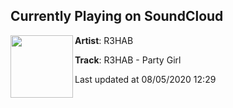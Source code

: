 ## Currently Playing on SoundCloud

[<img align="left" width="100" src="https://i1.sndcdn.com/artworks-jKSHIymnMkkHRyAG-0qZl7Q-t50x50.jpg">](https://soundcloud.com/r3hab/r3hab-party-girl)

**Artist**: R3HAB 

**Track**: R3HAB - Party Girl

Last updated at 08/05/2020 12:29
